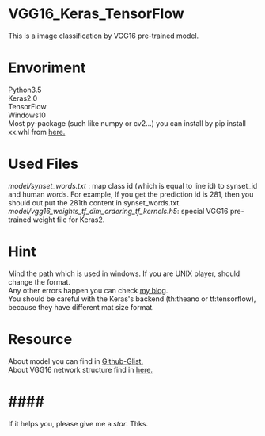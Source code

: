 VGG16_Keras_TensorFlow
====  
This is a image classification by VGG16 pre-trained model.
# Envoriment #
  Python3.5<br />
  Keras2.0<br />
  TensorFlow<br />
  Windows10<br />
  Most py-package (such like numpy or cv2...) you can install by pip install xx.whl from [here.](http://www.lfd.uci.edu/~gohlke/pythonlibs/ "pythonlibs")  

# Used Files #
  _model/synset_words.txt_ : map class id (which is equal to line id) to synset_id and human words.
                           For example, If you get the prediction id is 281, then you should out put the 281th content in                 synset_words.txt.
  _model/vgg16_weights_tf_dim_ordering_tf_kernels.h5_: special VGG16 pre-trained weight file for Keras2.

# Hint #
  Mind the path which is used in windows. If you are UNIX player, should change the format.<br />
  Any other errors happen you can check [my blog](http://www.cnblogs.com/luntai/p/6786500.html "轮胎的博客").<br />
  You should be careful with the Keras's backend (th:theano or tf:tensorflow), because they have different mat size format.<br />
  
# Resource #
  About model you can find in [Github-Glist.](https://gist.github.com/baraldilorenzo/07d7802847aaad0a35d3)<br />
  About VGG16 network structure find in [here.](http://ethereon.github.io/netscope/#/gist/dc5003de6943ea5a6b8b)<br />

# #### #
  If it helps you, please give me a *star*. Thks.

